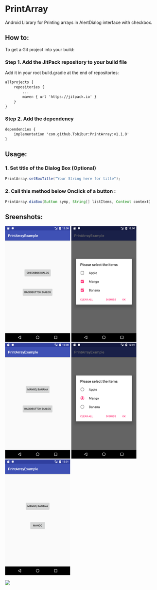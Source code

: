 # PrintArray
Android Library for Printing arrays in AlertDialog interface with checkbox.

## How to:

To get a Git project into your build:

### Step 1. Add the JitPack repository to your build file
Add it in your root build.gradle at the end of repositories:

	allprojects {
		repositories {
			...
			maven { url 'https://jitpack.io' }
		}
	}
  
  

### Step 2. Add the dependency

	dependencies {
		implementation 'com.github.Tobibur:PrintArray:v1.1.0'
	}

## Usage:

### 1. Set title of the Dialog Box (Optional)

```Java
PrintArray.setBoxTitle("Your String here for title");
```

### 2. Call this method below Onclick of a button :

```Java
PrintArray.diaBox(Button symp, String[] listItems, Context context)
```

## Sreenshots:

<img src="images/a.png" width="214"> <img src="images/b.png" width="214">
<img src="images/c.png" width="214"> <img src="images/d.png" width="214">
<img src="images/e.png" width="214">


[![](https://jitpack.io/v/Tobibur/PrintArray.svg)](https://jitpack.io/#Tobibur/PrintArray)
